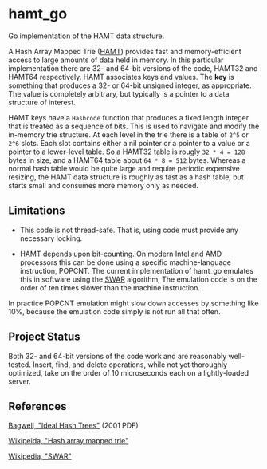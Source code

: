 # hamt_go

Go implementation of the HAMT data structure.

A Hash Array Mapped Trie ([HAMT][bagwell2001]) 
provides fast and memory-efficient access to large amounts of data held 
in memory.  In this 
particular implementation there are 32- and 64-bit versions
of the code, HAMT32 and HAMT64 respectively.  HAMT associates keys and values.  The **key** is 
something that produces a 32- or 64-bit unsigned integer, as appropriate.
The value is completely arbitrary, but typically is a pointer to a data
structure of interest.

HAMT keys have a `Hashcode` function that produces a fixed length integer
that is treated as a sequence of bits.  This is used to navigate and 
modify the in-memory trie structure.  At each level in the trie there is
a table of `2^5` or `2^6` slots.  Each slot contains either a nil pointer
or a pointer to a value or a pointer to a lower-level table.  So a HAMT32
table is rougly `32 * 4 = 128` bytes in size, and a HAMT64 table about
`64 * 8 = 512` bytes.  Whereas a normal hash table would be quite large and
require periodic expensive resizing, the HAMT data structure is roughly 
as fast as a hash table, but starts small and consumes more memory only 
as needed.

## Limitations

* This code is not thread-safe.  That is, using code must provide any
necessary locking.

* HAMT depends upon bit-counting.  On modern Intel and AMD processors this 
can be done using a specific machine-language instruction, POPCNT.  The current
implementation of hamt_go emulates this in software using the 
[SWAR][wiki-swar] algorithm,  The emulation code is on the order of ten times
slower than the machine instruction.  

In practice POPCNT emulation might slow down accesses by something like 10%, 
because the emulation code simply is not run all that often.

## Project Status

Both 32- and 64-bit versions of the code work and are reasonably well-tested. 
Insert, find, and delete operations, while not yet thoroughly optimized, 
take on the order of 10 microseconds each on a lightly-loaded server.

## References

[Bagwell, "Ideal Hash Trees"][bagwell2001]  (2001 PDF)

[Wikipeida, "Hash array mapped trie"][wiki-hamt]

[Wikipedia, "SWAR"][wiki-swar]


[bagwell2001]: http://infoscience.epfl.ch/record/64398/files/idealhashtrees.pdf

[wiki-hamt]: http://en.wikipedia.org/wiki/Hash_array_mapped_trie

[wiki-swar]: http://en.wikipedia.org/wiki/SWAR
